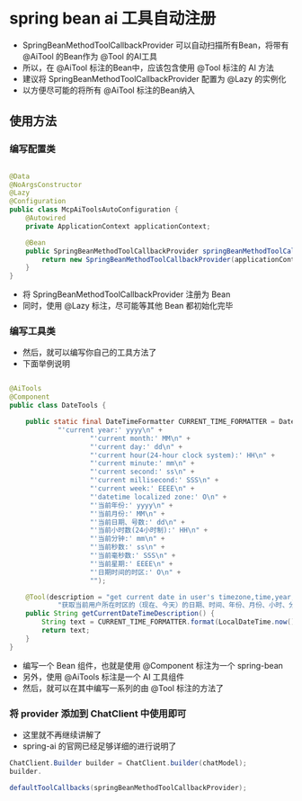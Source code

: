 # spring bean ai 工具自动注册

- SpringBeanMethodToolCallbackProvider 可以自动扫描所有Bean，将带有 @AiTool 的Bean作为 @Tool 的AI工具
- 所以，在 @AiTool 标注的Bean中，应该包含使用 @Tool 标注的 AI 方法
- 建议将 SpringBeanMethodToolCallbackProvider 配置为 @Lazy 的实例化
- 以方便尽可能的将所有 @AiTool 标注的Bean纳入

## 使用方法

### 编写配置类

```java

@Data
@NoArgsConstructor
@Lazy
@Configuration
public class McpAiToolsAutoConfiguration {
    @Autowired
    private ApplicationContext applicationContext;

    @Bean
    public SpringBeanMethodToolCallbackProvider springBeanMethodToolCallbackProvider() {
        return new SpringBeanMethodToolCallbackProvider(applicationContext);
    }
}
```

- 将 SpringBeanMethodToolCallbackProvider 注册为 Bean
- 同时，使用 @Lazy 标注，尽可能等其他 Bean 都初始化完毕

### 编写工具类

- 然后，就可以编写你自己的工具方法了
- 下面举例说明

```java

@AiTools
@Component
public class DateTools {

    public static final DateTimeFormatter CURRENT_TIME_FORMATTER = DateTimeFormatter.ofPattern(
            "'current year:' yyyy\n" +
                    "'current month:' MM\n" +
                    "'current day:' dd\n" +
                    "'current hour(24-hour clock system):' HH\n" +
                    "'current minute:' mm\n" +
                    "'current second:' ss\n" +
                    "'current millisecond:' SSS\n" +
                    "'current week:' EEEE\n" +
                    "'datetime localized zone:' O\n" +
                    "'当前年份:' yyyy\n" +
                    "'当前月份:' MM\n" +
                    "'当前日期、号数:' dd\n" +
                    "'当前小时数(24小时制):' HH\n" +
                    "'当前分钟:' mm\n" +
                    "'当前秒数:' ss\n" +
                    "'当前毫秒数:' SSS\n" +
                    "'当前星期:' EEEE\n" +
                    "'日期时间的时区:' O\n" +
                    "");

    @Tool(description = "get current date in user's timezone,time,year,month,hour,minute,second,millisecond,week,zone,.etc detail information/" +
            "获取当前用户所在时区的（现在、今天）的日期、时间、年份、月份、小时、分钟、秒数、毫秒、星期、时区等详细信息")
    public String getCurrentDateTimeDescription() {
        String text = CURRENT_TIME_FORMATTER.format(LocalDateTime.now().atZone(LocaleContextHolder.getTimeZone().toZoneId()));
        return text;
    }
}

```

- 编写一个 Bean 组件，也就是使用 @Component 标注为一个 spring-bean
- 另外，使用 @AiTools 标注是一个 AI 工具组件
- 然后，就可以在其中编写一系列的由 @Tool 标注的方法了

### 将 provider 添加到 ChatClient 中使用即可

- 这里就不再继续讲解了
- spring-ai 的官网已经足够详细的进行说明了

```java
ChatClient.Builder builder = ChatClient.builder(chatModel);
builder.

defaultToolCallbacks(springBeanMethodToolCallbackProvider);
```
  